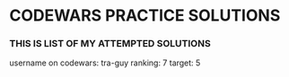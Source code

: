 # CODEWARS PRACTICE SOLUTIONS

### THIS IS LIST OF MY ATTEMPTED SOLUTIONS

username on codewars: tra-guy
ranking: 7
target: 5

